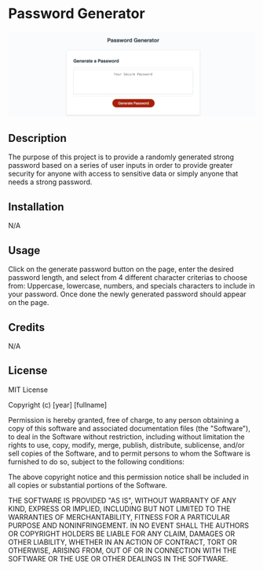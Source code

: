 # Password Generator

![password generator](https://raw.githubusercontent.com/frankmng/password-generator/main/assets/password-generator.png)

## Description

The purpose of this project is to provide a randomly generated strong password based on a series of user inputs in order to provide greater security for anyone with access to sensitive data or simply anyone that needs a strong password.

## Installation

N/A

## Usage

Click on the generate password button on the page, enter the desired password length, and select from 4 different character criterias to choose from: Uppercase, lowercase, numbers, and specials characters to include in your password. Once done the newly generated password should appear on the page.

## Credits

N/A

## License

MIT License

Copyright (c) [year] [fullname]

Permission is hereby granted, free of charge, to any person obtaining a copy
of this software and associated documentation files (the "Software"), to deal
in the Software without restriction, including without limitation the rights
to use, copy, modify, merge, publish, distribute, sublicense, and/or sell
copies of the Software, and to permit persons to whom the Software is
furnished to do so, subject to the following conditions:

The above copyright notice and this permission notice shall be included in all
copies or substantial portions of the Software.

THE SOFTWARE IS PROVIDED "AS IS", WITHOUT WARRANTY OF ANY KIND, EXPRESS OR
IMPLIED, INCLUDING BUT NOT LIMITED TO THE WARRANTIES OF MERCHANTABILITY,
FITNESS FOR A PARTICULAR PURPOSE AND NONINFRINGEMENT. IN NO EVENT SHALL THE
AUTHORS OR COPYRIGHT HOLDERS BE LIABLE FOR ANY CLAIM, DAMAGES OR OTHER
LIABILITY, WHETHER IN AN ACTION OF CONTRACT, TORT OR OTHERWISE, ARISING FROM,
OUT OF OR IN CONNECTION WITH THE SOFTWARE OR THE USE OR OTHER DEALINGS IN THE
SOFTWARE.
